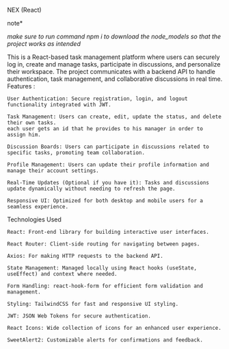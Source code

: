 NEX (React)

note* 

*make sure to run command npm i to download the node_models so that the project works as intended*

This is a React-based task management platform where users can securely log in, create and manage tasks, participate in discussions, and personalize their workspace. The project communicates with a backend API to handle authentication, task management, and collaborative discussions in real time.
Features :

    User Authentication: Secure registration, login, and logout functionality integrated with JWT.

    Task Management: Users can create, edit, update the status, and delete their own tasks.
    each user gets an id that he provides to his manager in order to assign him.

    Discussion Boards: Users can participate in discussions related to specific tasks, promoting team collaboration.

    Profile Management: Users can update their profile information and manage their account settings.

    Real-Time Updates (Optional if you have it): Tasks and discussions update dynamically without needing to refresh the page.

    Responsive UI: Optimized for both desktop and mobile users for a seamless experience.

Technologies Used

    React: Front-end library for building interactive user interfaces.

    React Router: Client-side routing for navigating between pages.

    Axios: For making HTTP requests to the backend API.

    State Management: Managed locally using React hooks (useState, useEffect) and context where needed.

    Form Handling: react-hook-form for efficient form validation and management.

    Styling: TailwindCSS for fast and responsive UI styling.

    JWT: JSON Web Tokens for secure authentication.

    React Icons: Wide collection of icons for an enhanced user experience.

    SweetAlert2: Customizable alerts for confirmations and feedback.
